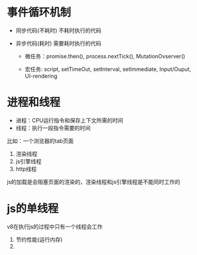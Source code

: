 # 事件循环机制
- 同步代码(不耗时)
    不耗时执行的代码

- 异步代码(耗时)
    需要耗时执行的代码

    - 微任务：promise.then(),  process.nextTick(),  MutationOvserver()

    - 宏任务: script, setTimeOut, setInterval, setImmediate, Input/Ouput, UI-rendering


# 进程和线程
- 进程：CPU运行指令和保存上下文所需的时间
- 线程：执行一段指令需要的时间

比如：一个浏览器的tab页面
1. 渲染线程
2. js引擎线程
3. http线程

js的加载是会阻塞页面的渲染的，渲染线程和js引擎线程是不能同时工作的

# js的单线程
v8在执行js的过程中只有一个线程会工作
1. 节约性能(运行内存)
2. 